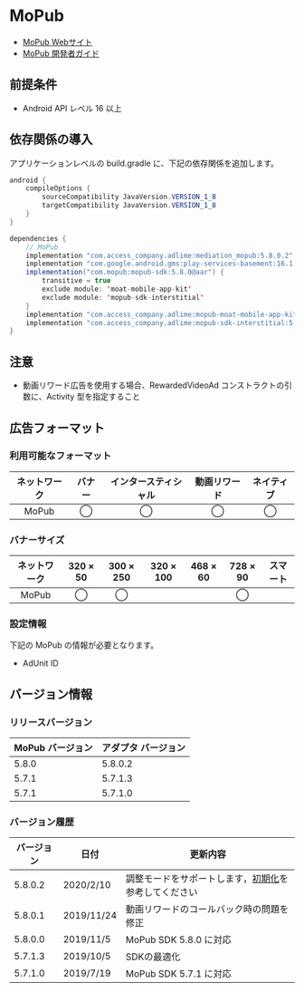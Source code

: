 # MoPub
- [MoPub Webサイト](https://app.mopub.com/apps)
- [MoPub 開発者ガイド](https://developers.mopub.com/docs/ui/)

## 前提条件
- Android API レベル 16 以上

## 依存関係の導入
アプリケーションレベルの build.gradle に、下記の依存関係を追加します。

```java
android {
    compileOptions {
        sourceCompatibility JavaVersion.VERSION_1_8
        targetCompatibility JavaVersion.VERSION_1_8
    }
}

dependencies {
    // MoPub
    implementation "com.access_company.adlime:mediation_mopub:5.8.0.2"
    implementation "com.google.android.gms:play-services-basement:16.1.0"
    implementation("com.mopub:mopub-sdk:5.8.0@aar") {
        transitive = true
        exclude module: 'moat-mobile-app-kit'
        exclude module: 'mopub-sdk-interstitial'
    }
    implementation "com.access_company.adlime:mopub-moat-mobile-app-kit:2.4.5"
    implementation "com.access_company.adlime:mopub-sdk-interstitial:5.8.0"
}
```

## 注意
- 動画リワード広告を使用する場合、RewardedVideoAd コンストラクトの引数に、Activity 型を指定すること

## 広告フォーマット
### 利用可能なフォーマット

|ネットワーク|バナー|インタースティシャル|動画リワード|ネイティブ|
|:------:|:----:|:----------:|:------:|:----:|
| MoPub  | ◯    | ◯          | ◯      | ◯    |

### バナーサイズ
|ネットワーク |320 × 50 |300 × 250 |320 × 100 |468 × 60 |728 × 90  |スマート |
|:------:|:-----:|:------:|:------:|:-----:|:------:|:----:|
| MoPub  | ◯     | ◯      |        |       | ◯      |      |

### 設定情報
下記の MoPub の情報が必要となります。  
- AdUnit ID

## バージョン情報

### リリースバージョン
| MoPub バージョン  | アダプタ バージョン |
|:----------------|:-----------------|
| 5.8.0           | 5.8.0.2          |
| 5.7.1           | 5.7.1.3          |
| 5.7.1           | 5.7.1.0          |

### バージョン履歴
| バージョン  | 日付       | 更新内容                   |
|-----------|------------|-------------------------------|
| 5.8.0.2   | 2020/2/10  | 調整モードをサポートします，[初期化](./init.md)を参考してください|
| 5.8.0.1   | 2019/11/24 | 動画リワードのコールバック時の問題を修正 |
| 5.8.0.0   | 2019/11/5  | MoPub SDK 5.8.0 に対応 |
| 5.7.1.3   | 2019/10/5  | SDKの最適化 |
| 5.7.1.0   | 2019/7/19  | MoPub SDK 5.7.1 に対応 |
